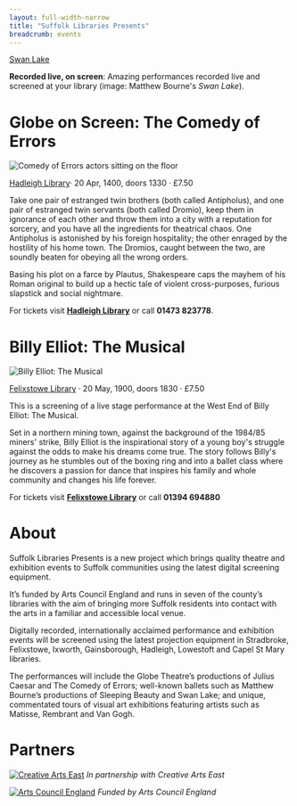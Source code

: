 ```yaml
---
layout: full-width-narrow
title: "Suffolk Libraries Presents"
breadcrumb: events
---
```

[Swan Lake](http://suffolklibraries.co.uk/wp-content/uploads/2015/11/hero-presents-swans.jpg)

<strong>Recorded live, on screen</strong>: Amazing performances recorded live and screened at your library (image: Matthew Bourne's <cite>Swan Lake</cite>).

# Globe on Screen: The Comedy of Errors

![Comedy of Errors actors sitting on the floor](http://suffolklibraries.co.uk/wp-content/uploads/2015/12/comedy-of-errors.jpg)

[Hadleigh Library](http://suffolklibraries.co.uk/branches/hadleigh-library)· 20 Apr, 1400, doors 1330 · £7.50

Take one pair of estranged twin brothers (both called Antipholus), and one pair of estranged twin servants (both called Dromio), keep them in ignorance of each other and throw them into a city with a reputation for sorcery, and you have all the ingredients for theatrical chaos. One Antipholus is astonished by his foreign hospitality; the other enraged by the hostility of his home town. The Dromios, caught between the two, are soundly beaten for obeying all the wrong orders.

Basing his plot on a farce by Plautus, Shakespeare caps the mayhem of his Roman original to build up a hectic tale of violent cross-purposes, furious slapstick and social nightmare.

For tickets visit <strong><a href="http://suffolklibraries.co.uk/branches/hadleigh-library">Hadleigh Library</a></strong> or call <strong>01473 823778</strong>.

# Billy Elliot: The Musical

![Billy Elliot: The Musical](http://suffolklibraries.co.uk/wp-content/uploads/2016/01/presents-billy-elliot-the-musical.png)

[Felixstowe Library](http://suffolklibraries.co.uk/branches/felixstowe-library) · 20 May, 1900, doors 1830 · £7.50

This is a screening of a live stage performance at the West End of Billy Elliot: The Musical.

Set in a northern mining town, against the background of the 1984/85 miners' strike, Billy Elliot is the inspirational story of a young boy's struggle against the odds to make his dreams come true. The story follows Billy's journey as he stumbles out of the boxing ring and into a ballet class where he discovers a passion for dance that inspires his family and whole community and changes his life forever.

For tickets visit <strong><a href="http://suffolklibraries.co.uk/branches/felixstowe-library">Felixstowe Library</a></strong> or call <strong>01394 694880</strong>

# About

Suffolk Libraries Presents is a new project which brings quality theatre and exhibition events to Suffolk communities using the latest digital screening equipment.

It’s funded by Arts Council England and runs in seven of the county’s libraries with the aim of bringing more Suffolk residents into contact with the arts in a familiar and accessible local venue.

Digitally recorded, internationally acclaimed performance and exhibition events will be screened using the latest projection equipment in Stradbroke, Felixstowe, Ixworth, Gainsborough, Hadleigh, Lowestoft and Capel St Mary libraries.

The performances will include the Globe Theatre’s productions of Julius Caesar and The Comedy of Errors; well-known ballets such as Matthew Bourne’s productions of Sleeping Beauty and Swan Lake; and unique, commentated tours of visual art exhibitions featuring artists such as Matisse, Rembrant and Van Gogh.

# Partners

[![Creative Arts East](http://stage.suffolklibraries.co.uk/sl/wp-content/uploads/2015/08/cae-official-logo.jpg)](http://www.creativeartseast.co.uk/)
*In partnership with Creative Arts East*

[![Arts Council England](http://stage.suffolklibraries.co.uk/sl/wp-content/uploads/2015/08/ace-official-logo.jpg)](http://www.artscouncil.org.uk/)
*Funded by Arts Council England*
